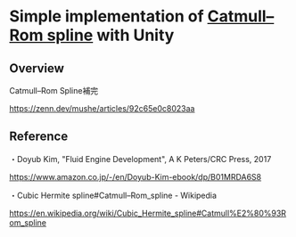 # Simple implementation of [Catmull–Rom spline](https://en.wikipedia.org/wiki/Cubic_Hermite_spline#Catmull%E2%80%93Rom_spline) with Unity

## Overview
Catmull–Rom Spline補完

https://zenn.dev/mushe/articles/92c65e0c8023aa

## Reference
・Doyub Kim, "Fluid Engine Development", A K Peters/CRC Press, 2017

https://www.amazon.co.jp/-/en/Doyub-Kim-ebook/dp/B01MRDA6S8

・Cubic Hermite spline#Catmull–Rom_spline - Wikipedia
 
https://en.wikipedia.org/wiki/Cubic_Hermite_spline#Catmull%E2%80%93Rom_spline
